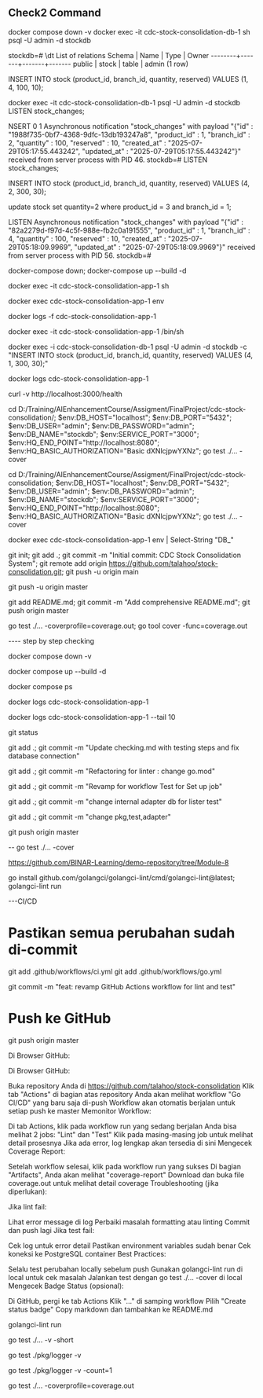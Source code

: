 ## Check2 Command
docker compose down -v
docker exec -it cdc-stock-consolidation-db-1 sh
psql -U admin -d stockdb


stockdb=# \dt
       List of relations
 Schema | Name  | Type  | Owner
--------+-------+-------+-------
 public | stock | table | admin
(1 row)

 INSERT INTO stock (product_id, branch_id, quantity, reserved) VALUES (1, 4, 100, 10);

 docker exec -it cdc-stock-consolidation-db-1 psql -U admin -d stockdb
LISTEN stock_changes;

NSERT 0 1
Asynchronous notification "stock_changes" with payload "{"id" : "1988f735-0bf7-4368-9dfc-13db193247a8", "product_id" : 1, "branch_id" : 2, "quantity" : 100, "reserved" : 10, "created_at" : "2025-07-29T05:17:55.443242", "updated_at" : "2025-07-29T05:17:55.443242"}" received from server process with PID 46.
stockdb=#  LISTEN stock_changes;

INSERT INTO stock (product_id, branch_id, quantity, reserved) VALUES (4, 2, 300, 30);

update stock
set quantity=2
where product_id = 3 and branch_id = 1;

LISTEN
Asynchronous notification "stock_changes" with payload "{"id" : "82a2279d-f97d-4c5f-988e-fb2c0a191555", "product_id" : 1, "branch_id" : 4, "quantity" : 100, "reserved" : 10, "created_at" : "2025-07-29T05:18:09.9969", "updated_at" : "2025-07-29T05:18:09.9969"}" received from server process with PID 56.
stockdb=#

docker-compose down; docker-compose up --build -d

docker exec -it   cdc-stock-consolidation-app-1 sh

docker exec cdc-stock-consolidation-app-1 env

docker logs -f cdc-stock-consolidation-app-1

docker exec -it cdc-stock-consolidation-app-1 /bin/sh


docker exec -i cdc-stock-consolidation-db-1 psql -U admin -d stockdb -c "INSERT INTO stock (product_id, branch_id, quantity, reserved) VALUES (4, 1, 300, 30);"

docker logs cdc-stock-consolidation-app-1

curl -v http://localhost:3000/health


cd D:/Training/AIEnhancementCourse/Assigment/FinalProject/cdc-stock-consolidation/; $env:DB_HOST="localhost"; $env:DB_PORT="5432"; $env:DB_USER="admin"; $env:DB_PASSWORD="admin"; $env:DB_NAME="stockdb"; $env:SERVICE_PORT="3000"; $env:HQ_END_POINT="http://localhost:8080"; $env:HQ_BASIC_AUTHORIZATION="Basic dXNlcjpwYXNz"; go test ./... -cover

cd D:/Training/AIEnhancementCourse/Assigment/FinalProject/cdc-stock-consolidation; $env:DB_HOST="localhost"; $env:DB_PORT="5432"; $env:DB_USER="admin"; $env:DB_PASSWORD="admin"; $env:DB_NAME="stockdb"; $env:SERVICE_PORT="3000"; $env:HQ_END_POINT="http://localhost:8080"; $env:HQ_BASIC_AUTHORIZATION="Basic dXNlcjpwYXNz"; go test ./... -cover

docker exec cdc-stock-consolidation-app-1 env | Select-String "DB_"


git init; git add .; git commit -m "Initial commit: CDC Stock Consolidation System"; git remote add origin https://github.com/talahoo/stock-consolidation.git; git push -u origin main

git push -u origin master

git add README.md; git commit -m "Add comprehensive README.md"; git push origin master

go test ./... -coverprofile=coverage.out; go tool cover -func=coverage.out


---- step by step checking

docker compose down -v

docker compose up --build -d

docker compose ps

docker logs cdc-stock-consolidation-app-1


docker logs cdc-stock-consolidation-app-1 --tail 10

git status

git add .; git commit -m "Update checking.md with testing steps and fix database connection"

git add .; git commit -m "Refactoring for linter : change go.mod"

git add .; git commit -m "Revamp for workflow Test for Set up job"

git add .; git commit -m "change internal adapter db for lister test"

git add .; git commit -m "change pkg,test,adapter"



git push origin master

--
go test ./... -cover

https://github.com/BINAR-Learning/demo-repository/tree/Module-8

go install github.com/golangci/golangci-lint/cmd/golangci-lint@latest; golangci-lint run


---CI/CD

# Pastikan semua perubahan sudah di-commit
git add .github/workflows/ci.yml
git add .github/workflows/go.yml

git commit -m "feat: revamp GitHub Actions workflow for lint and test"

# Push ke GitHub
git push origin master

Di Browser GitHub:

Di Browser GitHub:

Buka repository Anda di https://github.com/talahoo/stock-consolidation
Klik tab "Actions" di bagian atas repository
Anda akan melihat workflow "Go CI/CD" yang baru saja di-push
Workflow akan otomatis berjalan untuk setiap push ke master
Memonitor Workflow:

Di tab Actions, klik pada workflow run yang sedang berjalan
Anda bisa melihat 2 jobs: "Lint" dan "Test"
Klik pada masing-masing job untuk melihat detail prosesnya
Jika ada error, log lengkap akan tersedia di sini
Mengecek Coverage Report:

Setelah workflow selesai, klik pada workflow run yang sukses
Di bagian "Artifacts", Anda akan melihat "coverage-report"
Download dan buka file coverage.out untuk melihat detail coverage
Troubleshooting (jika diperlukan):

Jika lint fail:

Lihat error message di log
Perbaiki masalah formatting atau linting
Commit dan push lagi
Jika test fail:

Cek log untuk error detail
Pastikan environment variables sudah benar
Cek koneksi ke PostgreSQL container
Best Practices:

Selalu test perubahan locally sebelum push
Gunakan golangci-lint run di local untuk cek masalah
Jalankan test dengan go test ./... -cover di local
Mengecek Badge Status (opsional):

Di GitHub, pergi ke tab Actions
Klik "..." di samping workflow
Pilih "Create status badge"
Copy markdown dan tambahkan ke README.md

golangci-lint run

go test ./... -v -short

go test ./pkg/logger -v

go test ./pkg/logger -v -count=1

go test ./... -coverprofile=coverage.out